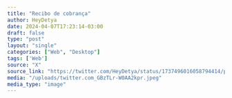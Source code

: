```yaml
---
title: "Recibo de cobrança"
author: HeyDetya
date: 2024-04-07T17:23:14-03:00
draft: false
type: "post"
layout: "single"
categories: ["Web", "Desktop"]
tags: ['Web']
source: "X"
source_link: "https://twitter.com/HeyDetya/status/1737496016058794414/photo/1"
media: "/uploads/twitter.com_GBzTLr-W0AA2kpr.jpeg"
media_type: "image"
---
```



